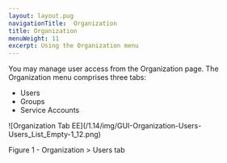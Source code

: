 ```yaml
---
layout: layout.pug
navigationTitle:  Organization
title: Organization
menuWeight: 11
excerpt: Using the Organization menu
---
```


You may manage user access from the Organization page. The Organization menu comprises three tabs:

- Users
- Groups
- Service Accounts

![Organization Tab EE]\(/1.14/img/GUI-Organization-Users-Users_List_Empty-1_12.png)

Figure 1 - Organization > Users tab
